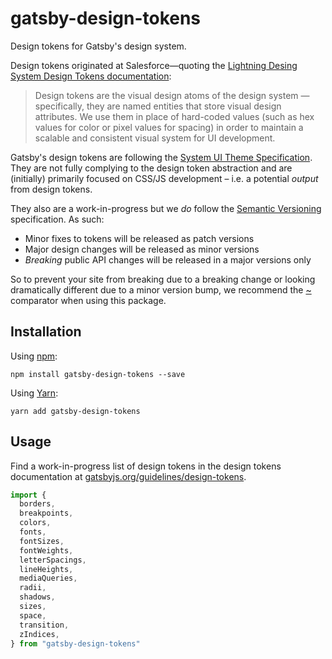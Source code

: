 # gatsby-design-tokens

Design tokens for Gatsby's design system.

Design tokens originated at Salesforce—quoting the [Lightning Desing System Design Tokens documentation](https://www.lightningdesignsystem.com/design-tokens/):

> Design tokens are the visual design atoms of the design system — specifically, they are named entities that store visual design attributes. We use them in place of hard-coded values (such as hex values for color or pixel values for spacing) in order to maintain a scalable and consistent visual system for UI development.

Gatsby's design tokens are following the [System UI Theme Specification](https://system-ui.com/theme/).
They are not fully complying to the design token abstraction and are (initially) primarily focused on CSS/JS development – i.e. a potential _output_ from design tokens.

They also are a work-in-progress but we _do_ follow the [Semantic Versioning](https://semver.org/) specification. As such:

- Minor fixes to tokens will be released as patch versions
- Major design changes will be released as minor versions
- _Breaking_ public API changes will be released in a major versions only

So to prevent your site from breaking due to a breaking change or looking dramatically different due to a minor version bump, we recommend the [~](https://docs.npmjs.com/misc/semver#tilde-ranges-123-12-1) comparator when using this package.

## Installation

Using [npm](https://www.npmjs.com/):

```shell
npm install gatsby-design-tokens --save
```

Using [Yarn](https://yarnpkg.com/):

```shell
yarn add gatsby-design-tokens
```

## Usage

Find a work-in-progress list of design tokens in the design tokens documentation at [gatsbyjs.org/guidelines/design-tokens](https://www.gatsbyjs.org/guidelines/design-tokens/).

```js
import {
  borders,
  breakpoints,
  colors,
  fonts,
  fontSizes,
  fontWeights,
  letterSpacings,
  lineHeights,
  mediaQueries,
  radii,
  shadows,
  sizes,
  space,
  transition,
  zIndices,
} from "gatsby-design-tokens"
```
